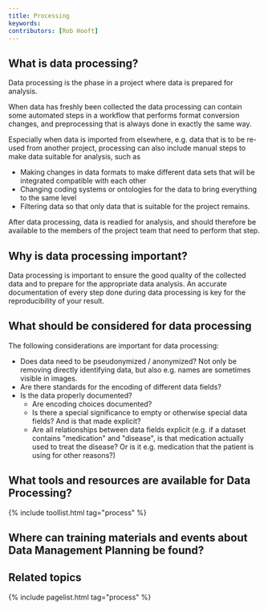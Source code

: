 ```yaml
---
title: Processing
keywords:
contributors: [Rob Hooft]
---
```


## What is data processing?

Data processing is the phase in a project where data is prepared for analysis.

When data has freshly been collected the data processing can contain some automated steps in a workflow that performs format conversion changes, and preprocessing that is always done in exactly the same way.

Especially when data is imported from elsewhere, e.g. data that is to be re-used from another project, processing can also include manual steps to make data suitable for analysis, such as
 * Making changes in data formats to make different data sets that will be integrated compatible with each other
 * Changing coding systems or ontologies for the data to bring everything to the same level
 * Filtering data so that only data that is suitable for the project remains.

 After data processing, data is readied for analysis, and should therefore be available to the members of the project team that need to perform that step.

## Why is data processing important?

Data processing is important to ensure the good quality of the collected data and to prepare for the appropriate data analysis. An accurate documentation of every step done during data processing is key for the reproducibility of your result.

## What should be considered for data processing

The following considerations are important for data processing:

* Does data need to be pseudonymized / anonymized? Not only be removing directly identifying data, but also e.g. names are sometimes visible in images.
* Are there standards for the encoding of different data fields?
* Is the data properly documented?
    * Are encoding choices documented?
    * Is there a special significance to empty or otherwise special data fields? And is that made explicit?
    * Are all relationships between data fields explicit (e.g. if a dataset contains "medication" and "disease", is that medication actually used to treat the disease? Or is it e.g. medication that the patient is using for other reasons?)

## What tools and resources are available for Data Processing?

{% include toollist.html tag="process" %}

## Where can training materials and events about Data Management Planning be found?
<!-- Link to Tess query -->

## Related topics

{% include pagelist.html tag="process" %}


<!--## External links
missing content -->

